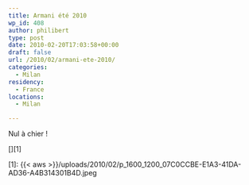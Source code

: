 ```yaml
---
title: Armani été 2010
wp_id: 408
author: philibert
type: post
date: 2010-02-20T17:03:58+00:00
draft: false
url: /2010/02/armani-ete-2010/
categories:
  - Milan
residency:
  - France
locations:
  - Milan

---
```

Nul à chier !

[<img src="{{< aws >}}/uploads/2010/02/p_1600_1200_07C0CCBE-E1A3-41DA-AD36-A4B314301B4D.jpeg" alt="" class="alignnone size-full" />][1]

 [1]: {{< aws >}}/uploads/2010/02/p_1600_1200_07C0CCBE-E1A3-41DA-AD36-A4B314301B4D.jpeg